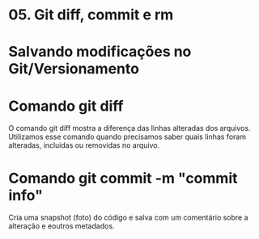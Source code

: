 # 05. Git diff, commit e rm

# Salvando modificações no Git/Versionamento

# Comando git diff
O comando git diff mostra a diferença das linhas alteradas dos arquivos.
Utilizamos esse comando quando precisamos saber quais linhas foram alteradas, incluidas ou removidas no arquivo.

# Comando git commit -m "commit info"
Cria uma snapshot (foto) do código e salva com um comentário 
sobre a alteração e eoutros metadados.